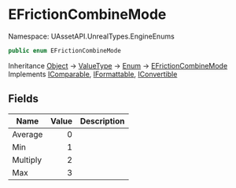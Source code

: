 # EFrictionCombineMode

Namespace: UAssetAPI.UnrealTypes.EngineEnums

```csharp
public enum EFrictionCombineMode
```

Inheritance [Object](https://docs.microsoft.com/en-us/dotnet/api/system.object) → [ValueType](https://docs.microsoft.com/en-us/dotnet/api/system.valuetype) → [Enum](https://docs.microsoft.com/en-us/dotnet/api/system.enum) → [EFrictionCombineMode](./uassetapi.unrealtypes.engineenums.efrictioncombinemode.md)<br>
Implements [IComparable](https://docs.microsoft.com/en-us/dotnet/api/system.icomparable), [IFormattable](https://docs.microsoft.com/en-us/dotnet/api/system.iformattable), [IConvertible](https://docs.microsoft.com/en-us/dotnet/api/system.iconvertible)

## Fields

| Name | Value | Description |
| --- | --: | --- |
| Average | 0 |  |
| Min | 1 |  |
| Multiply | 2 |  |
| Max | 3 |  |
